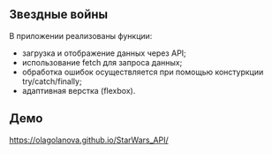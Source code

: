 
## Звездные войны

В приложении реализованы функции:
- загрузка и отображение данных через API;
- использование fetch для запроса данных;
- обработка ошибок осуществляется при помощью констуркции try/catch/finally;
- адаптивная верстка (flexbox).
## Демо
https://olagolanova.github.io/StarWars_API/